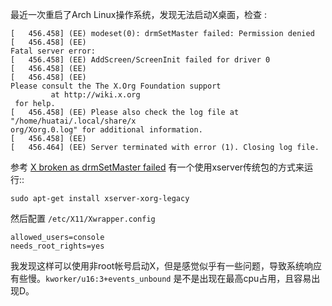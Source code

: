 最近一次重启了Arch Linux操作系统，发现无法启动X桌面，检查 :

```
[   456.458] (EE) modeset(0): drmSetMaster failed: Permission denied
[   456.458] (EE) 
Fatal server error:
[   456.458] (EE) AddScreen/ScreenInit failed for driver 0
[   456.458] (EE) 
[   456.458] (EE) 
Please consult the The X.Org Foundation support 
         at http://wiki.x.org
 for help. 
[   456.458] (EE) Please also check the log file at "/home/huatai/.local/share/x
org/Xorg.0.log" for additional information.
[   456.458] (EE) 
[   456.464] (EE) Server terminated with error (1). Closing log file.
```

参考 [X broken as drmSetMaster failed](https://linuxiswonderful.wordpress.com/2018/05/01/x-broken-as-drmsetmaster-failed/) 有一个使用xserver传统包的方式来运行::

```
sudo apt-get install xserver-xorg-legacy
```

然后配置 `/etc/X11/Xwrapper.config` 

```
allowed_users=console
needs_root_rights=yes
```

我发现这样可以使用非root帐号启动X，但是感觉似乎有一些问题，导致系统响应有些慢。`kworker/u16:3+events_unbound` 是不是出现在最高cpu占用，且容易出现D。

